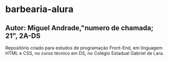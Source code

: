 # barbearia-alura

## Autor: Miguel Andrade,"numero de chamada; 21", 2A-DS
Repositório criado para estudos de programação Front-End, em linguagem HTML e CSS, no curso técnico em DS, no Colégio Estadual Gabriel de Lara.

